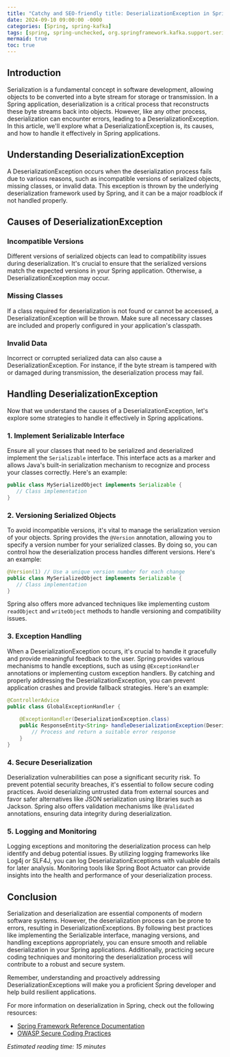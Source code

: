 ```yaml
---
title: "Catchy and SEO-friendly title: DeserializationException in Spring: Handling Serialization Errors Like a Pro"
date: 2024-09-10 09:00:00 -0000
categories: [Spring, spring-kafka]
tags: [spring, spring-unchecked, org.springframework.kafka.support.serializer]
mermaid: true
toc: true
---
```



## Introduction
Serialization is a fundamental concept in software development, allowing objects to be converted into a byte stream for storage or transmission. In a Spring application, deserialization is a critical process that reconstructs these byte streams back into objects. However, like any other process, deserialization can encounter errors, leading to a DeserializationException. In this article, we'll explore what a DeserializationException is, its causes, and how to handle it effectively in Spring applications.

## Understanding DeserializationException
A DeserializationException occurs when the deserialization process fails due to various reasons, such as incompatible versions of serialized objects, missing classes, or invalid data. This exception is thrown by the underlying deserialization framework used by Spring, and it can be a major roadblock if not handled properly.

## Causes of DeserializationException
### Incompatible Versions
Different versions of serialized objects can lead to compatibility issues during deserialization. It's crucial to ensure that the serialized versions match the expected versions in your Spring application. Otherwise, a DeserializationException may occur.

### Missing Classes
If a class required for deserialization is not found or cannot be accessed, a DeserializationException will be thrown. Make sure all necessary classes are included and properly configured in your application's classpath.

### Invalid Data
Incorrect or corrupted serialized data can also cause a DeserializationException. For instance, if the byte stream is tampered with or damaged during transmission, the deserialization process may fail.

## Handling DeserializationException
Now that we understand the causes of a DeserializationException, let's explore some strategies to handle it effectively in Spring applications.

### 1. Implement Serializable Interface
Ensure all your classes that need to be serialized and deserialized implement the `Serializable` interface. This interface acts as a marker and allows Java's built-in serialization mechanism to recognize and process your classes correctly. Here's an example:

```java
public class MySerializedObject implements Serializable {
   // Class implementation
}
```

### 2. Versioning Serialized Objects
To avoid incompatible versions, it's vital to manage the serialization version of your objects. Spring provides the `@Version` annotation, allowing you to specify a version number for your serialized classes. By doing so, you can control how the deserialization process handles different versions. Here's an example:

```java
@Version(1) // Use a unique version number for each change
public class MySerializedObject implements Serializable {
   // Class implementation
}
```
Spring also offers more advanced techniques like implementing custom `readObject` and `writeObject` methods to handle versioning and compatibility issues.

### 3. Exception Handling
When a DeserializationException occurs, it's crucial to handle it gracefully and provide meaningful feedback to the user. Spring provides various mechanisms to handle exceptions, such as using `@ExceptionHandler` annotations or implementing custom exception handlers. By catching and properly addressing the DeserializationException, you can prevent application crashes and provide fallback strategies. Here's an example:

```java
@ControllerAdvice 
public class GlobalExceptionHandler {
 
    @ExceptionHandler(DeserializationException.class)
    public ResponseEntity<String> handleDeserializationException(DeserializationException ex) {
        // Process and return a suitable error response
    }
}
```

### 4. Secure Deserialization
Deserialization vulnerabilities can pose a significant security risk. To prevent potential security breaches, it's essential to follow secure coding practices. Avoid deserializing untrusted data from external sources and favor safer alternatives like JSON serialization using libraries such as Jackson. Spring also offers validation mechanisms like `@Validated` annotations, ensuring data integrity during deserialization.

### 5. Logging and Monitoring
Logging exceptions and monitoring the deserialization process can help identify and debug potential issues. By utilizing logging frameworks like Log4j or SLF4J, you can log DeserializationExceptions with valuable details for later analysis. Monitoring tools like Spring Boot Actuator can provide insights into the health and performance of your deserialization process.

## Conclusion
Serialization and deserialization are essential components of modern software systems. However, the deserialization process can be prone to errors, resulting in DeserializationExceptions. By following best practices like implementing the Serializable interface, managing versions, and handling exceptions appropriately, you can ensure smooth and reliable deserialization in your Spring applications. Additionally, practicing secure coding techniques and monitoring the deserialization process will contribute to a robust and secure system.

Remember, understanding and proactively addressing DeserializationExceptions will make you a proficient Spring developer and help build resilient applications.

For more information on deserialization in Spring, check out the following resources:

- [Spring Framework Reference Documentation](https://docs.spring.io/spring-framework/docs/current/reference/html/core.html#beans-serialization)
- [OWASP Secure Coding Practices](https://owasp.org/www-pdf-archive/OWASP_Secure_Coding_Practices_Quick_Reference_Guide.pdf)

*Estimated reading time: 15 minutes*